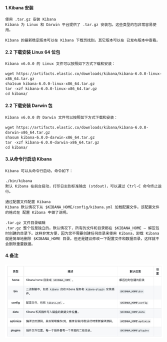 #### 1.Kibana 安装

    使用 .tar.gz 安装 Kibana
    Kibana 为 Linux 和 Darwin 平台提供了 .tar.gz 安装包。这些类型的包非常容易使用。

    Kibana 的最新稳定版本可以在 Kibana 下载页找到。其它版本可以在 已发布版本中查看。

#### 2.2 下载安装 Linux 64 位包

    Kibana v6.0.0 的 Linux 文件可以按照如下方式下载和安装：

    wget https://artifacts.elastic.co/downloads/kibana/kibana-6.0.0-linux-x86_64.tar.gz
    sha1sum kibana-6.0.0-linux-x86_64.tar.gz
    tar -xzf kibana-6.0.0-linux-x86_64.tar.gz
    cd kibana/

#### 2.2 下载安装 Darwin 包

    Kibana v6.0.0 的 Darwin 文件可以按照如下方式下载和安装：

    wget https://artifacts.elastic.co/downloads/kibana/kibana-6.0.0-darwin-x86_64.tar.gz
    shasum kibana-6.0.0-darwin-x86_64.tar.gz
    tar -xzf kibana-6.0.0-darwin-x86_64.tar.gz
    cd kibana/

#### 3.从命令行启动 Kibana

    Kibana 可以从命令行启动，命令如下：

    ./bin/kibana
    默认 Kibana 在前台启动，打印日志到标准输出 (stdout)，可以通过 Ctrl-C 命令终止运行。

    通过配置文件配置 Kibana
    Kibana 默认情况下从 $KIBANA_HOME/config/kibana.yml 加载配置文件。该配置文件的格式在 配置 Kibana 中做了说明。

    .tar.gz 文件目录编辑
    .tar.gz 整个包是独立的。默认情况下，所有的文件和目录都在 $KIBANA_HOME — 解压包时创建的目录下。这样非常方便，因为您不需要创建任何目录来使用 Kibana，卸载 Kibana 就是简单地删除 $KIBANA_HOME 目录。但还是建议修改一下配置文件和数据目录，这样就不会删除重要数据。

#### 4.备注

![](res/kibanaproperty.jpg)
